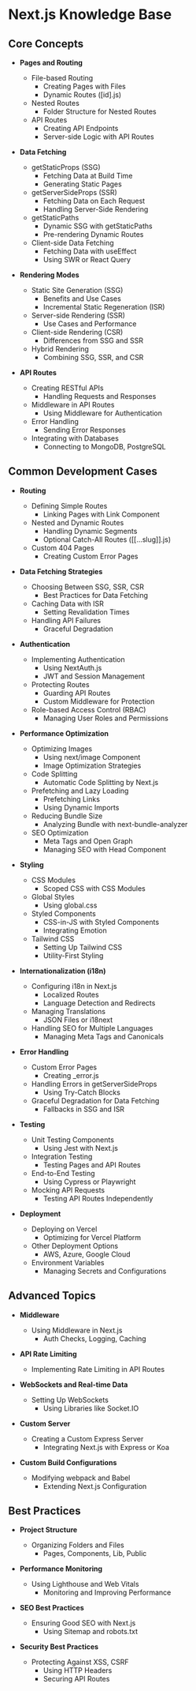 # Next.js Knowledge Base

## Core Concepts
- **Pages and Routing**
  - File-based Routing
    - Creating Pages with Files
    - Dynamic Routes ([id].js)
  - Nested Routes
    - Folder Structure for Nested Routes
  - API Routes
    - Creating API Endpoints
    - Server-side Logic with API Routes

- **Data Fetching**
  - getStaticProps (SSG)
    - Fetching Data at Build Time
    - Generating Static Pages
  - getServerSideProps (SSR)
    - Fetching Data on Each Request
    - Handling Server-Side Rendering
  - getStaticPaths
    - Dynamic SSG with getStaticPaths
    - Pre-rendering Dynamic Routes
  - Client-side Data Fetching
    - Fetching Data with useEffect
    - Using SWR or React Query

- **Rendering Modes**
  - Static Site Generation (SSG)
    - Benefits and Use Cases
    - Incremental Static Regeneration (ISR)
  - Server-side Rendering (SSR)
    - Use Cases and Performance
  - Client-side Rendering (CSR)
    - Differences from SSG and SSR
  - Hybrid Rendering
    - Combining SSG, SSR, and CSR

- **API Routes**
  - Creating RESTful APIs
    - Handling Requests and Responses
  - Middleware in API Routes
    - Using Middleware for Authentication
  - Error Handling
    - Sending Error Responses
  - Integrating with Databases
    - Connecting to MongoDB, PostgreSQL

## Common Development Cases
- **Routing**
  - Defining Simple Routes
    - Linking Pages with Link Component
  - Nested and Dynamic Routes
    - Handling Dynamic Segments
    - Optional Catch-All Routes ([[...slug]].js)
  - Custom 404 Pages
    - Creating Custom Error Pages

- **Data Fetching Strategies**
  - Choosing Between SSG, SSR, CSR
    - Best Practices for Data Fetching
  - Caching Data with ISR
    - Setting Revalidation Times
  - Handling API Failures
    - Graceful Degradation

- **Authentication**
  - Implementing Authentication
    - Using NextAuth.js
    - JWT and Session Management
  - Protecting Routes
    - Guarding API Routes
    - Custom Middleware for Protection
  - Role-based Access Control (RBAC)
    - Managing User Roles and Permissions

- **Performance Optimization**
  - Optimizing Images
    - Using next/image Component
    - Image Optimization Strategies
  - Code Splitting
    - Automatic Code Splitting by Next.js
  - Prefetching and Lazy Loading
    - Prefetching Links
    - Using Dynamic Imports
  - Reducing Bundle Size
    - Analyzing Bundle with next-bundle-analyzer
  - SEO Optimization
    - Meta Tags and Open Graph
    - Managing SEO with Head Component

- **Styling**
  - CSS Modules
    - Scoped CSS with CSS Modules
  - Global Styles
    - Using global.css
  - Styled Components
    - CSS-in-JS with Styled Components
    - Integrating Emotion
  - Tailwind CSS
    - Setting Up Tailwind CSS
    - Utility-First Styling

- **Internationalization (i18n)**
  - Configuring i18n in Next.js
    - Localized Routes
    - Language Detection and Redirects
  - Managing Translations
    - JSON Files or i18next
  - Handling SEO for Multiple Languages
    - Managing Meta Tags and Canonicals

- **Error Handling**
  - Custom Error Pages
    - Creating _error.js
  - Handling Errors in getServerSideProps
    - Using Try-Catch Blocks
  - Graceful Degradation for Data Fetching
    - Fallbacks in SSG and ISR

- **Testing**
  - Unit Testing Components
    - Using Jest with Next.js
  - Integration Testing
    - Testing Pages and API Routes
  - End-to-End Testing
    - Using Cypress or Playwright
  - Mocking API Requests
    - Testing API Routes Independently

- **Deployment**
  - Deploying on Vercel
    - Optimizing for Vercel Platform
  - Other Deployment Options
    - AWS, Azure, Google Cloud
  - Environment Variables
    - Managing Secrets and Configurations

## Advanced Topics
- **Middleware**
  - Using Middleware in Next.js
    - Auth Checks, Logging, Caching

- **API Rate Limiting**
  - Implementing Rate Limiting in API Routes

- **WebSockets and Real-time Data**
  - Setting Up WebSockets
    - Using Libraries like Socket.IO

- **Custom Server**
  - Creating a Custom Express Server
    - Integrating Next.js with Express or Koa

- **Custom Build Configurations**
  - Modifying webpack and Babel
    - Extending Next.js Configuration

## Best Practices
- **Project Structure**
  - Organizing Folders and Files
    - Pages, Components, Lib, Public

- **Performance Monitoring**
  - Using Lighthouse and Web Vitals
    - Monitoring and Improving Performance

- **SEO Best Practices**
  - Ensuring Good SEO with Next.js
    - Using Sitemap and robots.txt

- **Security Best Practices**
  - Protecting Against XSS, CSRF
    - Using HTTP Headers
    - Securing API Routes